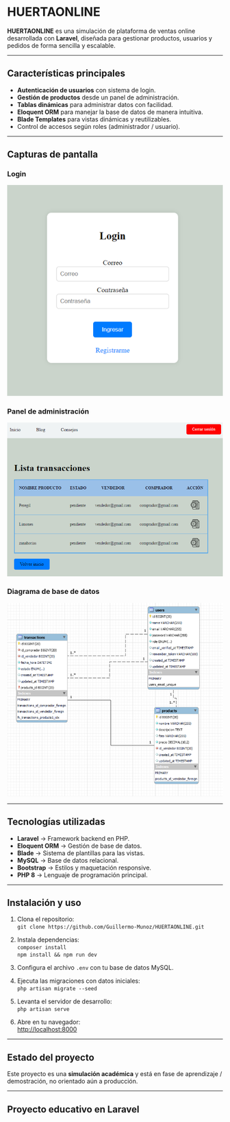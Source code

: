  #  HUERTAONLINE  

**HUERTAONLINE** es una simulación de plataforma de ventas online desarrollada con **Laravel**, diseñada para gestionar productos, usuarios y pedidos de forma sencilla y escalable.  

---

## Características principales  

-  **Autenticación de usuarios** con sistema de login.  
-  **Gestión de productos** desde un panel de administración.  
-  **Tablas dinámicas** para administrar datos con facilidad.  
-  **Eloquent ORM** para manejar la base de datos de manera intuitiva.  
-  **Blade Templates** para vistas dinámicas y reutilizables.  
-  Control de accesos según roles (administrador / usuario).  

---

##  Capturas de pantalla  

###  Login  
![Login](public/Login.png)  

###  Panel de administración  
![Panel](public/Gestion.png)  

###  Diagrama de base de datos  
![Diagrama BD](public/DiagramaBD.png)  

---

##  Tecnologías utilizadas  

- **Laravel** → Framework backend en PHP.  
- **Eloquent ORM** → Gestión de base de datos.  
- **Blade** → Sistema de plantillas para las vistas.  
- **MySQL** → Base de datos relacional.  
- **Bootstrap** → Estilos y maquetación responsive.  
- **PHP 8** → Lenguaje de programación principal.  

---

##  Instalación y uso

1. Clona el repositorio:  
   `git clone https://github.com/Guillermo-Munoz/HUERTAONLINE.git`

2. Instala dependencias:  
   `composer install`  
   `npm install && npm run dev`

3. Configura el archivo `.env` con tu base de datos MySQL.

4. Ejecuta las migraciones con datos iniciales:  
   `php artisan migrate --seed`

5. Levanta el servidor de desarrollo:  
   `php artisan serve`

6. Abre en tu navegador:  
   [http://localhost:8000](http://localhost:8000)

---

##  Estado del proyecto

Este proyecto es una **simulación académica** y está en fase de aprendizaje / demostración, no orientado aún a producción.

---

## Proyecto educativo en **Laravel**
